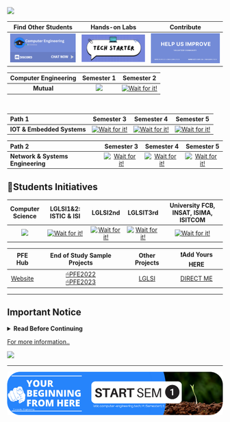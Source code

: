 
<br>
<br>
    
<img src="images/Drive/welc3.png">

<br>
<! --- 
images/Drive/1.png
images/Drive/3.png
images/Drive/2.png
 -->
      

|          Find Other Students| Hands-on Labs|   Contribute|
|:--------:  |:--------:  |:--------:  |
[![Join Discord and Find Students](images/discord-link.png)](https://discord.gg/zZQCQMHdUt)|    [![My university materials](images/project.png)](https://labs.computer-engineering.tech/) |[![Join Discord and Find Students](images/help-us.png)](https://forms.zohopublic.com/isticbc/form/Resources/formperma/1-4w1KAlQUkKxzvRsc2V688moUg8Ki1yM7fQVmrZpuQ?fbclid=IwAR1FDnq3LGfBSceGha03cWRwXUorw1WSEr_uuH7_egYI33ePVNUCJ0ylLJQ)|



 

|          Computer Engineering|    Semester 1 |   Semester 2  |
|:--------:  |:--------:  |:--------:   |
|          **Mutual**       |     [<img src="images/Drive/MAT.png" a>](https://drive.google.com/drive/folders/1gftTLJCmQZj167LFH59PvFvBQsE3ED48)               |        [<img src="images/Drive/MAT.png" alt="Wait for it!"  >](https://drive.google.com/drive/folders/1xcZRV-iIe5D_xBhW0YED2JXX6GLeAvAp)      | 
 


<br> 

|        Path 1                                               |    Semester 3               |   Semester 4          | Semester 5 |
|:--------                                              |:--------:          |:--------:    |:--------:    |
|  **IOT & Embedded Systems**             |    [<img src="images/Drive/MAT.png" alt="Wait for it!"  >](https://drive.google.com/drive/folders/1JE-YKVxuEXXHk_7HxaPY-KQ4A4nKtoeV)              |        [<img src="images/Drive/MAT.png" alt="Wait for it!"  >](https://drive.google.com/drive/folders/1tUIBi8edWYZhlVXxGlEgLLAw5eDsayxn)      |  [<img src="images/Drive/MAT.png" alt="Wait for it!" >](https://drive.google.com/drive/folders/1iaA3hUW-RigsXSjlDPegekHv3UnvZlZX)    |



|     Path 2                                                   |    Semester 3               |   Semester 4          | Semester 5 |
|:--------                                              |:--------:          |:--------:    |:--------:    |
|  **Network & Systems Engineering**                      |   [<img src="images/Drive/MAT.png" alt="Wait for it!"  >](https://drive.google.com/drive/folders/1vVGi6lDN0zFIEqgQ7gFasKp4YL27oivJ)               |       [<img src="images/Drive/MAT.png" alt="Wait for it!" >](https://drive.google.com/drive/folders/1F9LLbURNRJs_s7NxcsYDjedVG3PA4noz)       |    [<img src="images/Drive/MAT.png" alt="Wait for it!" >](https://drive.google.com/drive/folders/1frK3DmAr7aBpbCCZ_Dh2H0d2LjZuOgN6)    |



## 🚀Students Initiatives

|  **Computer<br>Science** | **LGLSI1&2:** ISTIC & ISI | LGLSI2nd| LGLSIT3rd|University FCB, INSAT, ISIMA, ISITCOM|
|:--------:                   | :--------:     | :--------:   | :--------:                    | :--------:    | 
|[<img src="images/Drive/bonus.png" >](https://drive.google.com/drive/folders/18q7I3J1gnf0OZArdA6DRdQ6131aRqwhj)  | [<img src="images/Drive/bonus.png"   alt="Wait for it!" >](https://drive.google.com/drive/folders/1k9Bv44BFTeQjC0KC4iqmyOvZ4KPVE0AC)|[<img src="images/Drive/bonus.png" alt="Wait for it!" >](https://drive.google.com/drive/folders/17jYEOIhGvFb5DmFfxKj1-a7tEKsscOv3?fbclid=IwAR1zYDwXnHgmloUFA2r1DmtC1Tvt552arlDXWE7eCXceBpZU0zCDP2yslPs) |  [<img src="images/Drive/bonus.png" alt="Wait for it!" >](https://drive.google.com/drive/folders/1ilzdb-gr3uz8fiQ8bZOaG1J2Pl7F74wY) | [<img src="images/Drive/bonus.png" alt="Wait for it!" >](https://drive.google.com/drive/folders/1RpN-5HgroMFZil3w37JVkZMd7x5B8qtK) |



|   PFE Hub|End of Study Sample Projects|Other Projects|  ❗Add Yours HERE|
|:--------: | :--------:     | :--------:   | :--------:                    |
|[Website](https://pfehub.tn/)|[🖱PFE2022](https://drive.google.com/drive/folders/1DBWnLCZq-RNfXJa_IEVvRgq9ilqLpckW)<br> [🖱PFE2023](https://drive.google.com/drive/folders/10o9zI8VqP6nhGJhYiKJajm3VVn4VXPs4)  | [LGLSI](https://lglsi-3b.web.app/)|[DIRECT ME](welcome/hi.md#contributing) |


---

## Important Notice

<details>

<summary>
<b>Read Before Continuing</b>
</summary>

We are delighted to be able to provide  students with an ever-growing archive of materials that can help them in their studies. By expanding the range of resources available, we hope to give students more choice and autonomy when it comes to deciding which materials best fit their course curriculum. 
<br>

**Contribute your material in order to increase the overall value**. <br>

> Thank you to everyone who helped make this selection possible. 😊 <br> Good luck!🍀


|[Get Internships](https://istic.computer-engineering.tech/#/intern)|[Start Issue](https://github.com/yaya2devops/bachelor-guide/issues/new?title=Let%20Us%20Know&body=%0A%0A%5BEnter%20feedback%20here%5D%0A%0A%0A---%0A%23%23%23%23%20Guide%20Details%0A%E2%9A%A0%20*Leave%20This%20section%20for%20GitHub%20and%20Guide%20issue%20redirections*%0A*%20ID%3A%20%5B7e2c0e6e-8b6d-4c2f-aaef-15f736a7b2a1%5D%0A*%20Version%20Independent%20ID%3A%20%5Ba5f1d387-7be9-4f0c-b92d-d52d16ef1d8e%5D%0A*%20Content%3A%20%5BBachelors%20in%20Computer%20Engineering%20Guide%5D%0A*%20Content%20Source%3A%20%5Bbachelor-guide/docs/README.md%5D(https://github.com/yaya2devops/bachelor-guide/blob/main/docs/README.md)%0A*%20Service%3A%20%5Bcollege-students-empower%5D%0A*%20GitHub%20Handle%3A%20%40yaya2devops)|
|---|---|

</details>

[For more information..](contributions.md)

<img src="images/Drive/yes.png"  >



---

<a href="https://istic.computer-engineering.tech/#/Semester1/1?id=%f0%9f%93%96-communication-techniques">
  <img src="images/InternsAssets/sem-1-ignite.png" alt="Advertise Semester One, Computer Engineering" style="width: auto; height: auto;" />
</a>
